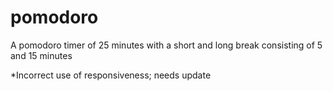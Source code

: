 # pomodoro
A pomodoro timer of 25 minutes with a short and long break consisting of 5 and 15 minutes

*Incorrect use of responsiveness; needs update
